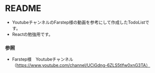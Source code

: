 # README

* YoutubeチャンネルのFarstep様の動画を参考にして作成したTodoListです。
* Reactの勉強用です。

### 参照
* Farstep様　Youtubeチャンネル　（https://www.youtube.com/channel/UCiGdng-6ZLS5tlfw0xnG3TA）

